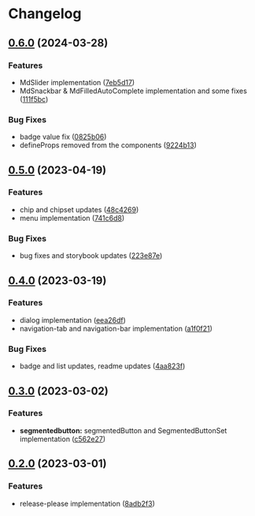 # Changelog

## [0.6.0](https://github.com/mylmz10/vue-material-3/compare/v0.5.0...v0.6.0) (2024-03-28)


### Features

* MdSlider implementation ([7eb5d17](https://github.com/mylmz10/vue-material-3/commit/7eb5d175a79ba56d383c31201ad5de58d5690628))
* MdSnackbar & MdFilledAutoComplete implementation and some fixes ([111f5bc](https://github.com/mylmz10/vue-material-3/commit/111f5bcd3a2fbe13d18c9e639fb6e6cde0fe77c9))


### Bug Fixes

* badge value fix ([0825b06](https://github.com/mylmz10/vue-material-3/commit/0825b06803810a87fc5eee661b05069548092f39))
* defineProps removed from the components ([9224b13](https://github.com/mylmz10/vue-material-3/commit/9224b1375a80ecdda989ca3161229a03610263a8))

## [0.5.0](https://github.com/mylmz10/vue-material-3/compare/v0.4.0...v0.5.0) (2023-04-19)


### Features

* chip and chipset updates ([48c4269](https://github.com/mylmz10/vue-material-3/commit/48c4269a46afba33007e408d0d4f1889947f15d5))
* menu implementation ([741c6d8](https://github.com/mylmz10/vue-material-3/commit/741c6d8c592cbf7ed7fb36188e70fcd296a0edef))


### Bug Fixes

* bug fixes and storybook updates ([223e87e](https://github.com/mylmz10/vue-material-3/commit/223e87eb9e931958f95851404228c29f66f09849))

## [0.4.0](https://github.com/mylmz10/vue-material-3/compare/v0.3.0...v0.4.0) (2023-03-19)


### Features

* dialog implementation ([eea26df](https://github.com/mylmz10/vue-material-3/commit/eea26df871ab4f848ed8a6b143139501bb89958b))
* navigation-tab and navigation-bar implementation ([a1f0f21](https://github.com/mylmz10/vue-material-3/commit/a1f0f21c394991cacc525d83b1c188f407178087))


### Bug Fixes

* badge and list updates, readme updates ([4aa823f](https://github.com/mylmz10/vue-material-3/commit/4aa823f1a2b673b25d421092ae4c2c4e327d7063))

## [0.3.0](https://github.com/mylmz10/vue-material-3/compare/v0.2.0...v0.3.0) (2023-03-02)


### Features

* **segmentedbutton:** segmentedButton and SegmentedButtonSet implementation ([c562e27](https://github.com/mylmz10/vue-material-3/commit/c562e278106a98029faa2c94ffd0b6bda7179415))

## [0.2.0](https://github.com/mylmz10/vue-material-3/compare/v0.1.0...v0.2.0) (2023-03-01)


### Features

* release-please implementation ([8adb2f3](https://github.com/mylmz10/vue-material-3/commit/8adb2f3c244f4f9937850d6df66e69d9b9efe8f1))

